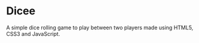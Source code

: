 # Dicee
A simple dice rolling game to play between two players made using HTML5, CSS3 and JavaScript.
